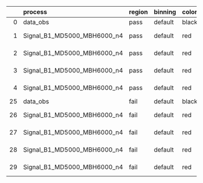 |    | process                     | region   | binning   | color   | process_type   |   scale | variation   | source_filename                                                      | source_histname    | alias                       | title     |   combine_idx |     lnN |   shapes | syst_type   | direction   | variation_alias   |
|---:|:----------------------------|:---------|:----------|:--------|:---------------|--------:|:------------|:---------------------------------------------------------------------|:-------------------|:----------------------------|:----------|--------------:|--------:|---------:|:------------|:------------|:------------------|
|  0 | data_obs                    | pass     | default   | black   | DATA           |       1 | nominal     | ./histograms_for_2DAlphabet_v18//BH_Data.root                        | hpass              | Data                        | Data      |           nan | nan     |      nan | nan         | nan         | nan               |
|  1 | Signal_B1_MD5000_MBH6000_n4 | pass     | default   | red     | SIGNAL         |       1 | lumi        | ./histograms_for_2DAlphabet_v18//BH_Signal_B1_MD5000_MBH6000_n4.root | hpass              | Signal_B1_MD5000_MBH6000_n4 | BH signal |           nan |   1.016 |      nan | lnN         | nan         | nan               |
|  2 | Signal_B1_MD5000_MBH6000_n4 | pass     | default   | red     | SIGNAL         |       1 | SVM         | ./histograms_for_2DAlphabet_v18//BH_Signal_B1_MD5000_MBH6000_n4.root | hpass_SVMsyst_up   | Signal_B1_MD5000_MBH6000_n4 | BH signal |           nan | nan     |        1 | shapes      | Up          | SVMsyst           |
|  3 | Signal_B1_MD5000_MBH6000_n4 | pass     | default   | red     | SIGNAL         |       1 | SVM         | ./histograms_for_2DAlphabet_v18//BH_Signal_B1_MD5000_MBH6000_n4.root | hpass_SVMsyst_down | Signal_B1_MD5000_MBH6000_n4 | BH signal |           nan | nan     |        1 | shapes      | Down        | SVMsyst           |
|  4 | Signal_B1_MD5000_MBH6000_n4 | pass     | default   | red     | SIGNAL         |       1 | nominal     | ./histograms_for_2DAlphabet_v18//BH_Signal_B1_MD5000_MBH6000_n4.root | hpass              | Signal_B1_MD5000_MBH6000_n4 | BH signal |           nan | nan     |      nan | nan         | nan         | nan               |
| 25 | data_obs                    | fail     | default   | black   | DATA           |       1 | nominal     | ./histograms_for_2DAlphabet_v18//BH_Data.root                        | hfail              | Data                        | Data      |           nan | nan     |      nan | nan         | nan         | nan               |
| 26 | Signal_B1_MD5000_MBH6000_n4 | fail     | default   | red     | SIGNAL         |       1 | lumi        | ./histograms_for_2DAlphabet_v18//BH_Signal_B1_MD5000_MBH6000_n4.root | hfail              | Signal_B1_MD5000_MBH6000_n4 | BH signal |           nan |   1.016 |      nan | lnN         | nan         | nan               |
| 27 | Signal_B1_MD5000_MBH6000_n4 | fail     | default   | red     | SIGNAL         |       1 | SVM         | ./histograms_for_2DAlphabet_v18//BH_Signal_B1_MD5000_MBH6000_n4.root | hfail_SVMsyst_up   | Signal_B1_MD5000_MBH6000_n4 | BH signal |           nan | nan     |        1 | shapes      | Up          | SVMsyst           |
| 28 | Signal_B1_MD5000_MBH6000_n4 | fail     | default   | red     | SIGNAL         |       1 | SVM         | ./histograms_for_2DAlphabet_v18//BH_Signal_B1_MD5000_MBH6000_n4.root | hfail_SVMsyst_down | Signal_B1_MD5000_MBH6000_n4 | BH signal |           nan | nan     |        1 | shapes      | Down        | SVMsyst           |
| 29 | Signal_B1_MD5000_MBH6000_n4 | fail     | default   | red     | SIGNAL         |       1 | nominal     | ./histograms_for_2DAlphabet_v18//BH_Signal_B1_MD5000_MBH6000_n4.root | hfail              | Signal_B1_MD5000_MBH6000_n4 | BH signal |           nan | nan     |      nan | nan         | nan         | nan               |